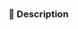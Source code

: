 ### 📝 Description

<!-- Describe your changes. For example: "This PR implements the login page. -->
